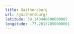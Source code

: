```yaml
---
title: Gaithersburg
url: /gaithersburg/
latitude: 39.143440600000005
longitude: -77.20137050000001
---
```

